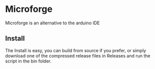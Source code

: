 # Microforge
Microforge is an alternative to the arduino IDE

## Install
 The Install is easy, you can build from source if you prefer, or simply download one of the compressed release files in Releases and run the script in the bin folder.
